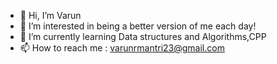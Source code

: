 - 👋 Hi, I’m Varun
- 👀 I’m interested in being a better version of me each day!
- 🌱 I’m currently learning Data structures and Algorithms,CPP 
- 📫 How to reach me : varunrmantri23@gmail.com

<!---
varunrmantri23/varunrmantri23 is a ✨ special ✨ repository because its `README.md` (this file) appears on your GitHub profile.
You can click the Preview link to take a look at your changes.
--->

